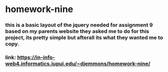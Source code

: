 # homework-nine
### this is a basic layout of the jquery needed for assignment 9 based on my parents website they asked me to do for this project, its pretty simple but afterall its what they wanted me to copy. 
### link: https://in-info-web4.informatics.iupui.edu/~djemmons/homework-nine/
 
